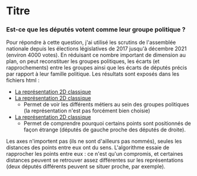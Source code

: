 # Titre

### Est-ce que les députés votent comme leur groupe politique ?

Pour répondre à cette question, j'ai utilisé les scrutins de l'assemblée nationale depuis les élections législatives de 2017 jusqu'à décembre 2021 (environ 4000 votes). En réduisant ce nombre important de dimension au plan, on peut reconstituer les groupes politiques, les écarts (et rapprochements) entre les groupes ainsi que les écarts de députés précis par rapport à leur famille politique.
Les résultats sont exposés dans les fichiers html :
- [La représentation 2D classique](https://htmlpreview.github.io/?https://github.com/Mathis-A/reduction-dimension-politique/blob/master/embedding_parti.html)
- [La représentation 2D classique](https://htmlpreview.github.io/?https://github.com/Mathis-A/reduction-dimension-politique/blob/master/embedding_metier.html)
  - Permet de voir les différents métiers au sein des groupes politiques (la représentation n'est pas forcément bien choisie)
- [La représentation 2D classique](https://htmlpreview.github.io/?https://github.com/Mathis-A/reduction-dimension-politique/blob/master/embedding_3D.html)
  - Permet de comprendre pourquoi certains points sont positionnés de façon étrange (députés de gauche proche des députés de droite).

Les axes n'importent pas (ils ne sont d'ailleurs pas nommés), seules les distances des points entre eux ont du sens.
L'algorithme essaie de rapprocher les points entre eux : ce n'est qu'un compromis, et certaines distances peuvent se retrouver assez différentes sur les représentations (deux députés différents peuvent se situer proche, par exemple).
